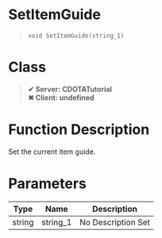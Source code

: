 # SetItemGuide
> `void SetItemGuide(string_1)`
# Class
> __✔ Server: CDOTATutorial__  
> __✖ Client: undefined__  
# Function Description
Set the current item guide.
# Parameters
Type|Name|Description
--|--|--
string|string_1|No Description Set
